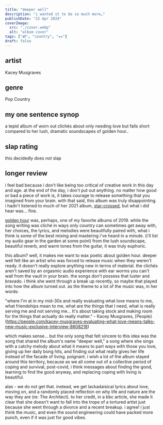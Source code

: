 ```yaml
---
title: "deeper well"
description: "i wanted it to be so much more…"
publishDate: "22 Apr 2024"
coverImage:
  src: "./cover.webp"
  alt: "album cover"
tags: ["💿", "country", "★★"]
draft: false
---
```


## artist

Kacey Musgraves

## genre

Pop Country

## my one sentence synop

a tepid album of worn out clichés about only needing love but falls short compared to her lush, dramatic soundscapes of golden hour..

## slap rating

this decidedly does _not_ slap

## longer review

i feel bad because i don't like being too critical of creative work in this day and age. at the end of the day, i don't put out anything. no matter how good or bad a piece of work is, it takes courage to release something that you imagined from your brain. with that said, this album was truly disappointing. i hadn't listened to much of her 2021 album, [star-crossed](https://open.spotify.com/album/6y9LbrjY2TpaLvtbE7FTkc?si=908fe6e9222341d2), but what i did hear was... fine.

[golden hour](https://open.spotify.com/album/7f6xPqyaolTiziKf5R5Z0c?si=TAQK5zikTOK0L88pQJYDNg) was, perhaps, one of my favorite albums of 2019. while the song writing was cliché in ways only country can sometimes get away with, her choices, the lyrics, and melodies were beautifully paired with, what i think is some of the best mixing and mastering i've heard in a minute. (i'll list my audio gear in the garden at some point) from the lush soundscape, beautiful reverb, and warm tones from the guitar, it was truly euphoric.

this album? well, it makes me want to wax poetic about golden hour. deeper well felt like an artist who was forced to release music when they weren't ready. it doesn't really explore anything new in terms of material. the clichés aren't saved by an orgasmic audio experience with ear worms you can't wall from the vault in your brain. the songs don't possess that luster and bravado. i think she went through a break up recently, so maybe that played into how the album turned out. as the theme to a lot of the music was, in her words:

"where I'm at in my mid-30s and really evaluating what love means to me, what friendships mean to me, what are the things that I need, what is really serving me and not serving me... It's about taking stock and making room for the things that actually do really matter." - Kacey Musgraves, [People}(https://people.com/kacey-musgraves-evaluating-what-love-means-talks-new-music-exclusive-interview-8608218)

which makes sense... but the only song that felt sincere to this idea was the song that shared the album's name "deeper well," a song where she sings with a catchy melody about what it means to part ways with those you love, giving up her daily bong hits, and finding out what really gives her life instead of the facade of living. poignant. i wish a lot of the album stayed around this territory, because as we all come out of a collective period of coping and survival, post-covid, i think messages about finding the good, learning to find the good anyway, and replacing coping with living is beautiful.

alas - we do not get that. instead, we get lackadaisical lyrics about love, moving on, and a randomly placed reflection on why life and nature are the way they are (re: The Architect). to her credit, in a bbc article, she made it clear that she doesn't want to fall into the trope of a tortured artist just because she went through a divorce and a recent breakup. i agree! i just think the music, and even the sound engineering could have packed more punch, even if it was just for good vibes.
